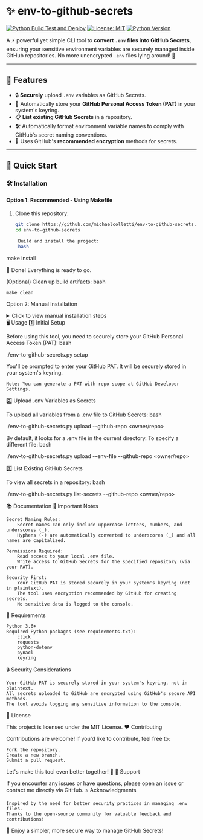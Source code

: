 # ✨ env-to-github-secrets

[![Python Build Test and Deploy](https://github.com/michaelcolletti/env-to-github-secrets/actions/workflows/python-app-cicd.yml/badge.svg)](https://github.com/michaelcolletti/env-to-github-secrets/actions)
[![License: MIT](https://img.shields.io/badge/License-MIT-blue.svg)](https://opensource.org/licenses/MIT)
[![Python Version](https://img.shields.io/badge/python-3.6%2B-blue)](https://www.python.org/downloads/)

A ⚡ powerful yet simple CLI tool to **convert `.env` files into GitHub Secrets**, ensuring your sensitive environment variables are securely managed inside GitHub repositories. No more unencrypted `.env` files lying around! 🚀

---

## 🎯 Features

- 🔒 **Securely** upload `.env` variables as GitHub Secrets.
- 🔑 Automatically store your **GitHub Personal Access Token (PAT)** in your system's keyring.
- 📋 **List existing GitHub Secrets** in a repository.
- 🛠️ Automatically format environment variable names to comply with GitHub's secret naming conventions.
- 💾 Uses GitHub's **recommended encryption** methods for secrets.

---

## 🚀 Quick Start

### 🛠️ Installation

#### Option 1: **Recommended - Using Makefile**

1. Clone this repository:
   ```bash
   git clone https://github.com/michaelcolletti/env-to-github-secrets.git
   cd env-to-github-secrets

    Build and install the project:
    bash

make install

🎉 Done! Everything is ready to go.

(Optional) Clean up build artifacts:
bash

    make clean

Option 2: Manual Installation
<details> <summary>Click to view manual installation steps</summary>

    Clone this repository:
    bash

git clone https://github.com/michaelcolletti/env-to-github-secrets.git
cd env-to-github-secrets

Install the required dependencies:
bash

pip install -r requirements.txt

Make the script executable:
bash

    chmod +x env-to-github-secrets.py

</details>
🖥️ Usage
1️⃣ Initial Setup

Before using this tool, you need to securely store your GitHub Personal Access Token (PAT):
bash

./env-to-github-secrets.py setup

You'll be prompted to enter your GitHub PAT. It will be securely stored in your system's keyring.

    Note: You can generate a PAT with repo scope at GitHub Developer Settings.

2️⃣ Upload .env Variables as Secrets

To upload all variables from a .env file to GitHub Secrets:
bash

./env-to-github-secrets.py upload --github-repo <owner/repo>

By default, it looks for a .env file in the current directory. To specify a different file:
bash

./env-to-github-secrets.py upload --env-file <path-to-env-file> --github-repo <owner/repo>

3️⃣ List Existing GitHub Secrets

To view all secrets in a repository:
bash

./env-to-github-secrets.py list-secrets --github-repo <owner/repo>

📚 Documentation
📝 Important Notes

    Secret Naming Rules:
        Secret names can only include uppercase letters, numbers, and underscores (_).
        Hyphens (-) are automatically converted to underscores (_) and all names are capitalized.

    Permissions Required:
        Read access to your local .env file.
        Write access to GitHub Secrets for the specified repository (via your PAT).

    Security First:
        Your GitHub PAT is stored securely in your system's keyring (not in plaintext).
        The tool uses encryption recommended by GitHub for creating secrets.
        No sensitive data is logged to the console.

🔧 Requirements

    Python 3.6+
    Required Python packages (see requirements.txt):
        click
        requests
        python-dotenv
        pynacl
        keyring

🔒 Security Considerations

    Your GitHub PAT is securely stored in your system's keyring, not in plaintext.
    All secrets uploaded to GitHub are encrypted using GitHub's secure API methods.
    The tool avoids logging any sensitive information to the console.

📜 License

This project is licensed under the MIT License.
❤️ Contributing

Contributions are welcome! If you'd like to contribute, feel free to:

    Fork the repository.
    Create a new branch.
    Submit a pull request.

Let's make this tool even better together! 🤝
📧 Support

If you encounter any issues or have questions, please open an issue or contact me directly via GitHub.
⭐ Acknowledgments

    Inspired by the need for better security practices in managing .env files.
    Thanks to the open-source community for valuable feedback and contributions!

🌟 Enjoy a simpler, more secure way to manage GitHub Secrets!
